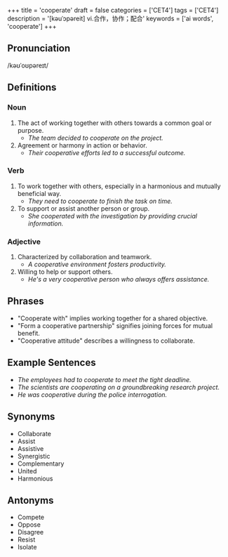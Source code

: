 +++
title = 'cooperate'
draft = false
categories = ['CET4']
tags = ['CET4']
description = '[kəuˈɔpəreit] vi.合作，协作；配合'
keywords = ['ai words', 'cooperate']
+++

## Pronunciation
/kəʊˈoʊpəreɪt/

## Definitions
### Noun
1. The act of working together with others towards a common goal or purpose.
   - *The team decided to cooperate on the project.*
2. Agreement or harmony in action or behavior.
   - *Their cooperative efforts led to a successful outcome.*

### Verb
1. To work together with others, especially in a harmonious and mutually beneficial way.
   - *They need to cooperate to finish the task on time.*
2. To support or assist another person or group.
   - *She cooperated with the investigation by providing crucial information.*

### Adjective
1. Characterized by collaboration and teamwork.
   - *A cooperative environment fosters productivity.*
2. Willing to help or support others.
   - *He's a very cooperative person who always offers assistance.*

## Phrases
- "Cooperate with" implies working together for a shared objective.
- "Form a cooperative partnership" signifies joining forces for mutual benefit.
- "Cooperative attitude" describes a willingness to collaborate.

## Example Sentences
- *The employees had to cooperate to meet the tight deadline.*
- *The scientists are cooperating on a groundbreaking research project.*
- *He was cooperative during the police interrogation.*

## Synonyms
- Collaborate
- Assist
- Assistive
- Synergistic
- Complementary
- United
- Harmonious

## Antonyms
- Compete
- Oppose
- Disagree
- Resist
- Isolate
